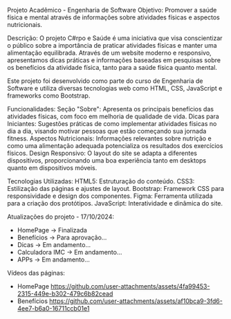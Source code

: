 Projeto Acadêmico - Engenharia de Software
Objetivo: Promover a saúde física e mental através de informações sobre atividades físicas e aspectos nutricionais.

Descrição:
O projeto C#rpo e Saúde é uma iniciativa que visa conscientizar o público sobre a importância de praticar atividades físicas e manter uma alimentação equilibrada. Através de um website moderno e responsivo, apresentamos dicas práticas e informações baseadas em pesquisas sobre os benefícios da atividade física, tanto para a saúde física quanto mental.

Este projeto foi desenvolvido como parte do curso de Engenharia de Software e utiliza diversas tecnologias web como HTML, CSS, JavaScript e frameworks como Bootstrap.

Funcionalidades:
Seção "Sobre": Apresenta os principais benefícios das atividades físicas, com foco em melhoria de qualidade de vida.
Dicas para Iniciantes: Sugestões práticas de como implementar atividades físicas no dia a dia, visando motivar pessoas que estão começando sua jornada fitness.
Aspectos Nutricionais: Informações relevantes sobre nutrição e como uma alimentação adequada potencializa os resultados dos exercícios físicos.
Design Responsivo: O layout do site se adapta a diferentes dispositivos, proporcionando uma boa experiência tanto em desktops quanto em dispositivos móveis.

Tecnologias Utilizadas:
HTML5: Estruturação do conteúdo.
CSS3: Estilização das páginas e ajustes de layout.
Bootstrap: Framework CSS para responsividade e design dos componentes.
Figma: Ferramenta utilizada para a criação dos protótipos.
JavaScript: Interatividade e dinâmica do site.

Atualizações do projeto - 17/10/2024:
- HomePage -> Finalizada
- Benefícios -> Para aprovação...
- Dicas -> Em andamento...
- Calculadora IMC -> Em andamento...
- APPs -> Em andamento...

Vídeos das páginas:
- HomePage
https://github.com/user-attachments/assets/4fa99453-2315-449e-b302-479c6b82cead
- Benefícios
https://github.com/user-attachments/assets/af10bca9-3fd6-4ee7-b6a0-16711ccb01e1

  

